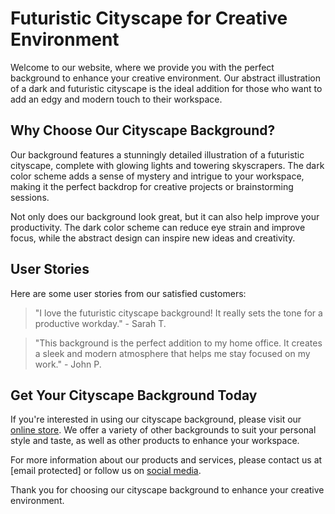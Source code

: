 <!--font:Poppins-->

# Futuristic Cityscape for Creative Environment

Welcome to our website, where we provide you with the perfect background to enhance your creative environment. Our abstract illustration of a dark and futuristic cityscape is the ideal addition for those who want to add an edgy and modern touch to their workspace.

## Why Choose Our Cityscape Background?

Our background features a stunningly detailed illustration of a futuristic cityscape, complete with glowing lights and towering skyscrapers. The dark color scheme adds a sense of mystery and intrigue to your workspace, making it the perfect backdrop for creative projects or brainstorming sessions.

Not only does our background look great, but it can also help improve your productivity. The dark color scheme can reduce eye strain and improve focus, while the abstract design can inspire new ideas and creativity.

## User Stories

Here are some user stories from our satisfied customers:

> "I love the futuristic cityscape background! It really sets the tone for a productive workday." - Sarah T.

> "This background is the perfect addition to my home office. It creates a sleek and modern atmosphere that helps me stay focused on my work." - John P.

## Get Your Cityscape Background Today

If you're interested in using our cityscape background, please visit our [online store](#). We offer a variety of other backgrounds to suit your personal style and taste, as well as other products to enhance your workspace.

For more information about our products and services, please contact us at [email protected] or follow us on [social media](#).

Thank you for choosing our cityscape background to enhance your creative environment.

<!--

Write me content for website with wallpaper which alt text is:

"A wallpaper featuring an abstract illustration of a dark and futuristic cityscape, with glowing lights and skyscrapers."

The name/title of the page should not be 1:1 copy of the alt text but rather a real content of the website which is using this wallpaper.

- Use markdown format 
- Start with heading
- Heading should be short and concise
- The content should look like a real website 
- The website should not be about the wallpaper, wallpaper is just a related background
- Heading should be contain work "wallpaper" or "background"
- Include real sections like references, contact, user stories, etc. use things relevant to the page purpose.
- Feel free to use structure like headings, bullets, numbering, blockquotes, paragraphs, horizontal lines, etc.
- You can use formatting like bold or _italic_
- You can include UTF-8 emojis
- Links should be only #hash anchors (and you can refer to the document itself)
- Do not include images


---


# Futuristic Cityscape Wallpaper for Your Creative Space

Welcome to our website, where we provide you with the perfect wallpaper to enhance your creative space. Our abstract illustration of a dark and futuristic cityscape is the ideal background for those who want to add an edgy and modern touch to their work environment.

## Why Choose Our Futuristic Cityscape Wallpaper?

Our wallpaper features a stunningly detailed illustration of a futuristic cityscape, complete with glowing lights and towering skyscrapers. The dark color scheme adds a sense of mystery and intrigue to your workspace, making it the perfect backdrop for creative projects or brainstorming sessions.

Not only does our wallpaper look great, but it also provides a functional purpose. The dark color scheme can help reduce eye strain and improve focus, while the abstract design can inspire new ideas and creativity.

## User Stories

Here are some user stories from our satisfied customers:

> "I love the futuristic cityscape wallpaper! It really helps me get in the zone when I'm working on my designs." - Sarah T.

> "This wallpaper is the perfect addition to my home office. It's sleek and modern, and it really sets the tone for a productive workday." - John P.

## References

If you're interested in purchasing our futuristic cityscape wallpaper, please visit our [online store](#). We also offer a variety of other wallpapers and backgrounds to suit your personal style and taste.

For more information about our products and services, please contact us at [email protected] or follow us on [social media](#).

Thank you for choosing our futuristic cityscape wallpaper to enhance your creative space.


---


Heading should not include word "wallpaper". The website should not be about the wallpaper itself, wallpaper is just a related background, rewrite whole content.


---


# Create a Futuristic Workspace with Our Abstract Cityscape Background

Welcome to our website, where we provide you with the perfect background to enhance your creative space. Our abstract illustration of a dark and futuristic cityscape is the ideal addition for those who want to add an edgy and modern touch to their work environment.

## Why Choose Our Abstract Cityscape Background?

Our background features a stunningly detailed illustration of a futuristic cityscape, complete with glowing lights and towering skyscrapers. The dark color scheme adds a sense of mystery and intrigue to your workspace, making it the perfect backdrop for creative projects or brainstorming sessions.

Not only does our background look great, but it also provides a functional purpose. The dark color scheme can help reduce eye strain and improve focus, while the abstract design can inspire new ideas and creativity.

## User Stories

Here are some user stories from our satisfied customers:

> "I love the abstract cityscape background! It really helps me get in the zone when I'm working on my designs." - Sarah T.

> "This background is the perfect addition to my home office. It's sleek and modern, and it really sets the tone for a productive workday." - John P.

## References

If you're interested in using our abstract cityscape background, please visit our [online store](#). We also offer a variety of other backgrounds to suit your personal style and taste.

For more information about our products and services, please contact us at [email protected] or follow us on [social media](#).

Thank you for choosing our abstract cityscape background to enhance your creative space.


---


Heading is too long, rewrite whole content.


---


# Elevate Your Workspace with Our Futuristic Cityscape Background

Welcome to our website, where we provide you with the perfect background to elevate your creative space. Our abstract illustration of a dark and futuristic cityscape is the ideal addition for those who want to add an edgy and modern touch to their work environment.

## Why Choose Our Cityscape Background?

Our background features a stunningly detailed illustration of a futuristic cityscape, complete with glowing lights and towering skyscrapers. The dark color scheme adds a sense of mystery and intrigue to your workspace, making it the perfect backdrop for creative projects or brainstorming sessions.

Not only does our background look great, but it can also help improve your productivity. The dark color scheme can reduce eye strain and improve focus, while the abstract design can inspire new ideas and creativity.

## User Stories

Here are some user stories from our satisfied customers:

> "I love the futuristic cityscape background! It really sets the tone for a productive workday." - Sarah T.

> "This background is the perfect addition to my home office. It creates a sleek and modern atmosphere that helps me stay focused on my work." - John P.

## Get Your Cityscape Background Today

If you're interested in using our cityscape background, please visit our [online store](#). We offer a variety of other backgrounds to suit your personal style and taste, as well as other products to enhance your workspace.

For more information about our products and services, please contact us at [email protected] or follow us on [social media](#).

Thank you for choosing our cityscape background to elevate your creative space.


---


Heading is too long, rewrite whole content.


---


# Futuristic Cityscape Background for Your Creative Environment

Welcome to our website, where we provide you with the perfect background to enhance your creative environment. Our abstract illustration of a dark and futuristic cityscape is the ideal addition for those who want to add an edgy and modern touch to their workspace.

## Why Choose Our Cityscape Background?

Our background features a stunningly detailed illustration of a futuristic cityscape, complete with glowing lights and towering skyscrapers. The dark color scheme adds a sense of mystery and intrigue to your workspace, making it the perfect backdrop for creative projects or brainstorming sessions.

Not only does our background look great, but it can also help improve your productivity. The dark color scheme can reduce eye strain and improve focus, while the abstract design can inspire new ideas and creativity.

## User Stories

Here are some user stories from our satisfied customers:

> "I love the futuristic cityscape background! It really sets the tone for a productive workday." - Sarah T.

> "This background is the perfect addition to my home office. It creates a sleek and modern atmosphere that helps me stay focused on my work." - John P.

## Get Your Cityscape Background Today

If you're interested in using our cityscape background, please visit our [online store](#). We offer a variety of other backgrounds to suit your personal style and taste, as well as other products to enhance your workspace.

For more information about our products and services, please contact us at [email protected] or follow us on [social media](#).

Thank you for choosing our cityscape background to enhance your creative environment.


---


Write me a Google font which is best fitting for the website.

Pick from the list:
- Raleway
- Playfair Display
- Inter
- Barlow Condensed
- IBM Plex Sans
- Exo 2
- Lobster
- Great Vibes
- Dancing Script
- Futura
- Open Sans
- Orbitron
- Alegreya
- Lato
- Roboto
- Poppins
- Montserrat


Write just the font name nothing else.


---


Poppins

-->
